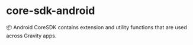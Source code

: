 # core-sdk-android

📦 Android CoreSDK contains extension and utility functions that are used across Gravity apps.
